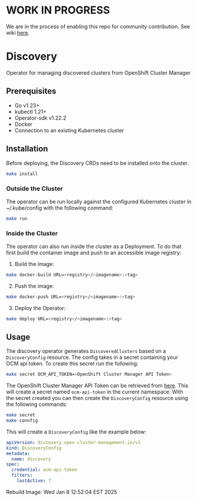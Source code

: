 # WORK IN PROGRESS

We are in the process of enabling this repo for community contribution. See wiki [here](https://open-cluster-management.io/concepts/architecture/).

# Discovery

Operator for managing discovered clusters from OpenShift Cluster Manager

## Prerequisites

- Go v1.23+
- kubectl 1.21+
- Operator-sdk v1.22.2
- Docker
- Connection to an existing Kubernetes cluster

## Installation

Before deploying, the Discovery CRDs need to be installed onto the cluster.

```sh
make install
```

### Outside the Cluster

The operator can be run locally against the configured Kubernetes cluster in ~/.kube/config with the following command:

```sh
make run
```

### Inside the Cluster

The operator can also run inside the cluster as a Deployment. To do that first build the container image and push to an accessible image registry:

1. Build the image:

```sh
make docker-build URL=<registry>/<imagename>:<tag>
```

2. Push the image:

```sh
make docker-push URL=<registry>/<imagename>:<tag>
```

3. Deploy the Operator:

```sh
make deploy URL=<registry>/<imagename>:<tag>
```

## Usage

The discovery operator generates `DiscoveredClusters` based on a `DiscoveryConfig` resource. The config takes in a secret containing your OCM api token. To create this secret run the following:

```sh
make secret OCM_API_TOKEN=<OpenShift Cluster Manager API Token>
```

The OpenShift Cluster Manager API Token can be retrieved from [here](https://cloud.redhat.com/openshift/token). This will create a secret named `ocm-api-token` in the current namespace. With the secret created you can then create the `DiscoveryConfig` resource using the following commands:

```sh
make secret
make connfig
```

This will create a `DiscoveryConfig` like the example below:

```yaml
apiVersion: discovery.open-cluster-management.io/v1
kind: DiscoveryConfig
metadata:
  name: discovery
spec:
  credential: ocm-api-token
  filters:
    lastActive: 7
```

Rebuild Image: Wed Jan  8 12:52:04 EST 2025
